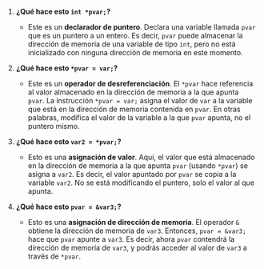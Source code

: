 
1. **¿Qué hace esto `int *pvar;`?**
   - Este es un **declarador de puntero**. Declara una variable llamada `pvar` que es un puntero a un entero. Es decir, `pvar` puede almacenar la dirección de memoria de una variable de tipo `int`, pero no está inicializado con ninguna dirección de memoria en este momento.

2. **¿Qué hace esto `*pvar = var;`?**
   - Este es un **operador de desreferenciación**. El `*pvar` hace referencia al valor almacenado en la dirección de memoria a la que apunta `pvar`. La instrucción `*pvar = var;` asigna el valor de `var` a la variable que está en la dirección de memoria contenida en `pvar`. En otras palabras, modifica el valor de la variable a la que `pvar` apunta, no el puntero mismo.

3. **¿Qué hace esto `var2 = *pvar;`?**
   - Esto es una **asignación de valor**. Aquí, el valor que está almacenado en la dirección de memoria a la que apunta `pvar` (usando `*pvar`) se asigna a `var2`. Es decir, el valor apuntado por `pvar` se copia a la variable `var2`. No se está modificando el puntero, solo el valor al que apunta.

4. **¿Qué hace esto `pvar = &var3;`?**
   - Esto es una **asignación de dirección de memoria**. El operador `&` obtiene la dirección de memoria de `var3`. Entonces, `pvar = &var3;` hace que `pvar` apunte a `var3`. Es decir, ahora `pvar` contendrá la dirección de memoria de `var3`, y podrás acceder al valor de `var3` a través de `*pvar`.

